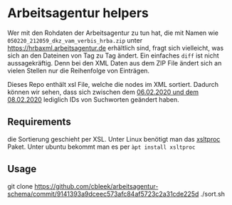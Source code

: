 # Arbeitsagentur helpers

Wer mit den Rohdaten der Arbeitsagentur zu tun hat, die mit Namen wie
``050220_212059_dkz_vam_verbis_hrba.zip`` unter
https://hrbaxml.arbeitsagentur.de erhältlich sind, fragt sich
vielleicht, was sich an den Dateinen von Tag zu Tag ändert. Ein einfaches
``diff`` ist nicht aussagekräftig. Denn bei den XML Daten aus dem ZIP File
ändert sich an vielen Stellen nur die Reihenfolge von Einträgen.

Dieses Repo enthält xsl File, welche die nodes im XML sortiert. Dadurch
können wir sehen, dass sich zwischen dem [06.02.2020 und dem 08.02.2020](https://github.com/cbleek/arbeitsagentur-schema/commit/d3bf68f70ebfdb4b1d9f4e1fae87d09099b7ed1c)
lediglich IDs von Suchworten geändert haben.


## Requirements

die Sortierung geschieht per XSL. Unter Linux benötigt man das
[xsltproc](http://xmlsoft.org/XSLT/xsltproc.html) Paket. Unter ubuntu bekommt man es per ``àpt install xsltproc``

## Usage

git clone https://github.com/cbleek/arbeitsagentur-schema/commit/9141393a9dceec573afc84af5723c2a31cde225d
./sort.sh

